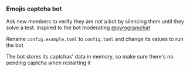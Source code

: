 ### Emojis captcha bot

Ask new members to verify they are not a bot by silencing them until they solve a test. Inspired to the bot moderating [@pyrogramchat](https://t.me/pyrogramchat)

Rename `config.example.toml` to `config.toml` and change its values to run the bot

The bot stores its captchas' data in memory, so make sure there's no pending captcha when restarting it

